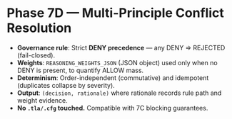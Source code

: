 # Phase 7D — Multi-Principle Conflict Resolution

- **Governance rule**: Strict **DENY precedence** — any DENY ⇒ REJECTED (fail-closed).
- **Weights**: `REASONING_WEIGHTS_JSON` (JSON object) used only when no DENY is present, to quantify ALLOW mass.
- **Determinism**: Order-independent (commutative) and idempotent (duplicates collapse by severity).
- **Output**: `(decision, rationale)` where rationale records rule path and weight evidence.
- **No `.tla/.cfg` touched.** Compatible with 7C blocking guarantees.
